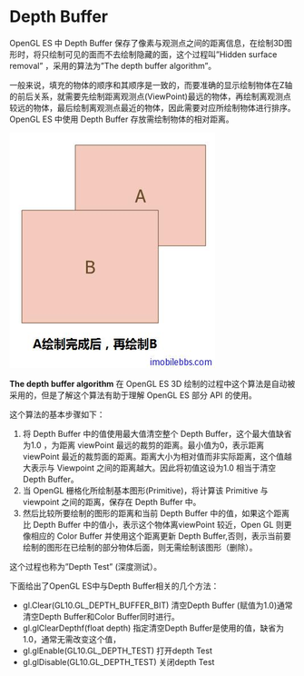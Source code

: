 # Depth Buffer  
  
OpenGL ES 中 Depth Buffer 保存了像素与观测点之间的距离信息，在绘制3D图形时，将只绘制可见的面而不去绘制隐藏的面，这个过程叫”Hidden surface removal” ，采用的算法为”The depth buffer algorithm”。

一般来说，填充的物体的顺序和其顺序是一致的，而要准确的显示绘制物体在Z轴的前后关系，就需要先绘制距离观测点(ViewPoint)最远的物体，再绘制离观测点较远的物体，最后绘制离观测点最近的物体，因此需要对应所绘制物体进行排序。OpenGL ES 中使用 Depth Buffer 存放需绘制物体的相对距离。  
  
![](images/93.png)

**The depth buffer algorithm** 在 OpenGL ES 3D 绘制的过程中这个算法是自动被采用的，但是了解这个算法有助于理解 OpenGL ES 部分 API 的使用。

这个算法的基本步骤如下：

1. 将 Depth Buffer 中的值使用最大值清空整个 Depth Buffer，这个最大值缺省为1.0 ，为距离 viewPoint 最远的裁剪的距离。最小值为0，表示距离 viewPoint 最近的裁剪面的距离。距离大小为相对值而非实际距离，这个值越大表示与 Viewpoint 之间的距离越大。因此将初值这设为1.0 相当于清空 Depth Buffer。
2. 当 OpenGL 栅格化所绘制基本图形(Primitive)，将计算该 Primitive 与 viewpoint 之间的距离，保存在 Depth Buffer 中。
3. 然后比较所要绘制的图形的距离和当前 Depth Buffer 中的值，如果这个距离比 Depth Buffer 中的值小，表示这个物体离viewPoint 较近，Open GL 则更像相应的 Color Buffer 并使用这个距离更新 Depth Buffer,否则，表示当前要绘制的图形在已绘制的部分物体后面，则无需绘制该图形（删除）。  

这个过程也称为”Depth Test” (深度测试）。

下面给出了OpenGL ES中与Depth Buffer相关的几个方法：

* gl.Clear(GL10.GL_DEPTH_BUFFER_BIT) 清空Depth Buffer (赋值为1.0)通常清空Depth Buffer和Color Buffer同时进行。
* gl.glClearDepthf(float depth) 指定清空Depth Buffer是使用的值，缺省为1.0，通常无需改变这个值，
* gl.glEnable(GL10.GL_DEPTH_TEST) 打开depth Test
* gl.glDisable(GL10.GL_DEPTH_TEST) 关闭depth Test